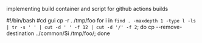 implementing build container and script for github actions builds

#!/bin/bash
#cd gui
cp -r . /tmp/foo
for i in `find . -maxdepth 1 -type l -ls | tr -s ' ' | cut -d ' ' -f 12 | cut -d '/' -f 2`; do cp --remove-destination ../common/$i /tmp/foo/; done

